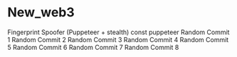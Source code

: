 # New_web3
Fingerprint Spoofer (Puppeteer + stealth) const puppeteer 
Random Commit 1
Random Commit 2
Random Commit 3
Random Commit 4
Random Commit 5
Random Commit 6
Random Commit 7
Random Commit 8

